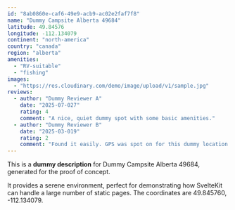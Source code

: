 ```yaml
---
id: "8ab0860e-caf6-49e9-acb9-ac02e2faf7f8"
name: "Dummy Campsite Alberta 49684"
latitude: 49.84576
longitude: -112.134079
continent: "north-america"
country: "canada"
region: "alberta"
amenities:
  - "RV-suitable"
  - "fishing"
images:
  - "https://res.cloudinary.com/demo/image/upload/v1/sample.jpg"
reviews:
  - author: "Dummy Reviewer A"
    date: "2025-07-027"
    rating: 4
    comment: "A nice, quiet dummy spot with some basic amenities."
  - author: "Dummy Reviewer B"
    date: "2025-03-019"
    rating: 2
    comment: "Found it easily. GPS was spot on for this dummy location."
---
```


This is a **dummy description** for Dummy Campsite Alberta 49684, generated for the proof of concept.

It provides a serene environment, perfect for demonstrating how SvelteKit can handle a large number of static pages. The coordinates are 49.845760, -112.134079.
